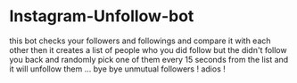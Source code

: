 # Instagram-Unfollow-bot
this bot checks your followers and followings and compare it with each other then it creates a list of people who you did follow but the didn't follow you back and randomly pick one of them every 15 seconds from the list and it will unfollow them ... bye bye unmutual followers ! adios !
